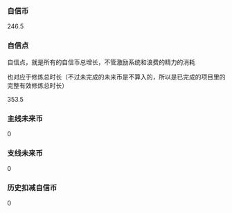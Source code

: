 ### 自信币
246.5

### 自信点
自信点，就是所有的自信币总增长，不管激励系统和浪费的精力的消耗

也对应于修炼总时长（不过未完成的未来币是不算入的，所以是已完成的项目里的完整有效修炼总时长）

353.5

### 主线未来币
0

### 支线未来币
0

### 历史扣减自信币
0
